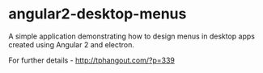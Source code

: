 # angular2-desktop-menus
A simple application demonstrating how to design menus in desktop apps created using Angular 2 and electron.

For further details - http://tphangout.com/?p=339
